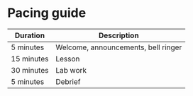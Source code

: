 # Pacing guide

Duration|Description
-|-
5 minutes|Welcome, announcements, bell ringer
15 minutes|Lesson
30 minutes|Lab work
5 minutes|Debrief

